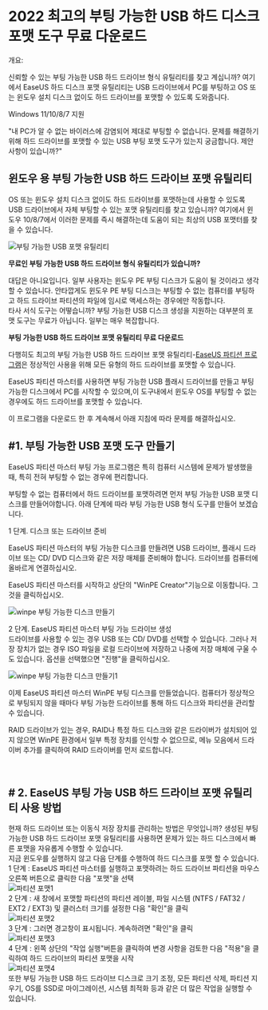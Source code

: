 # 2022 최고의 부팅 가능한 USB 하드 디스크 포맷 도구 무료 다운로드


개요:

신뢰할 수 있는 부팅 가능한 USB 하드 드라이브 형식 유틸리티를 찾고 계십니까? 여기에서 EaseUS 하드 디스크 포맷 유틸리티는 USB 드라이브에서 PC를 부팅하고 OS 또는 윈도우 설치 디스크 없이도 하드 드라이브를 포맷할 수 있도록 도와줍니다.


Windows 11/10/8/7 지원

"내 PC가 알 수 없는 바이러스에 감염되어 제대로 부팅할 수 없습니다. 문제를 해결하기 위해 하드 드라이브를 포맷할 수 있는 USB 부팅 포맷 도구가 있는지 궁금합니다. 제안 사항이 있습니까?"

## 윈도우 용 부팅 가능한 USB 하드 드라이브 포맷 유틸리티

OS 또는 윈도우 설치 디스크 없이도 하드 드라이브를 포맷하는데 사용할 수 있도록 USB 드라이브에서 자체 부팅할 수 있는 포맷 유틸리티를 찾고 있습니까? 여기에서 윈도우 10/8/7에서 이러한 문제를 즉시 해결하는데 도움이 되는 최상의 USB 포맷터를 찾을 수 있습니다.

![부팅 가능한 USB 포맷 유틸리티](https://www.easeus.co.kr/images/partition-manager/bootable-usb-format-utility.jpg)

**무료인 부팅 가능한 USB 하드 드라이브 형식 유틸리티가 있습니까?**

대답은 아니요입니다. 일부 사용자는 윈도우 PE 부팅 디스크가 도움이 될 것이라고 생각할 수 있습니다. 안타깝게도 윈도우 PE 부팅 디스크는 부팅할 수 없는 컴퓨터를 부팅하고 하드 드라이브 파티션의 파일에 임시로 액세스하는 경우에만 작동합니다.  
타사 서식 도구는 어떻습니까? 부팅 가능한 USB 디스크 생성을 지원하는 대부분의 포맷 도구는 무료가 아닙니다. 일부는 매우 복잡합니다.

**부팅 가능한 USB 하드 드라이브 포맷 유틸리티 무료 다운로드**

다행히도 최고의 부팅 가능한 USB 하드 드라이브 포맷 유틸리티-[EaseUS 파티션 프로그램](https://www.easeus.co.kr/partition-manager/partition-master-free.html)은 정상적인 사용을 위해 모든 유형의 하드 드라이브를 포맷할 수 있습니다.



EaseUS 파티션 마스터를 사용하면 부팅 가능한 USB 플래시 드라이브를 만들고 부팅 가능한 디스크에서 PC를 시작할 수 있으며,이 도구내에서 윈도우 OS를 부팅할 수 없는 경우에도 하드 드라이브를 포맷할 수 있습니다.

이 프로그램을 다운로드 한 후 계속해서 아래 지침에 따라 문제를 해결하십시오.

## #1. 부팅 가능한 USB 포맷 도구 만들기

EaseUS 파티션 마스터 부팅 가능 프로그램은 특히 컴퓨터 시스템에 문제가 발생했을 때, 특히 전혀 부팅할 수 없는 경우에 편리합니다.

부팅할 수 없는 컴퓨터에서 하드 드라이브를 포맷하려면 먼저 부팅 가능한 USB 포맷 디스크를 만들어야합니다. 아래 단계에 따라 부팅 가능한 USB 형식 도구를 만들어 보겠습니다.

1 단계. 디스크 또는 드라이브 준비

EaseUS 파티션 마스터의 부팅 가능한 디스크를 만들려면 USB 드라이브, 플래시 드라이브 또는 CD/ DVD 디스크와 같은 저장 매체를 준비해야 합니다. 드라이브를 컴퓨터에 올바르게 연결하십시오.

EaseUS 파티션 마스터를 시작하고 상단의 "WinPE Creator"기능으로 이동합니다. 그것을 클릭하십시오.

![winpe 부팅 가능한 디스크 만들기](https://www.easeus.co.kr/images/partition-manager/create-winpe-bootable-disk.png)

2 단계. EaseUS 파티션 마스터 부팅 가능 드라이브 생성  
드라이브를 사용할 수 있는 경우 USB 또는 CD/ DVD를 선택할 수 있습니다. 그러나 저장 장치가 없는 경우 ISO 파일을 로컬 드라이브에 저장하고 나중에 저장 매체에 구울 수도 있습니다. 옵션을 선택했으면 "진행"을 클릭하십시오.

![winpe 부팅 가능한 디스크 만들기1](https://www.easeus.co.kr/images/partition-manager/create-winpe-bootable-disk-1.png)

이제 EaseUS 파티션 마스터 WinPE 부팅 디스크를 만들었습니다. 컴퓨터가 정상적으로 부팅되지 않을 때마다 부팅 가능한 드라이브를 통해 하드 디스크와 파티션을 관리할 수 ​​있습니다.

RAID 드라이브가 있는 경우, RAID나 특정 하드 디스크와 같은 드라이버가 설치되어 있지 않으면 WinPE 환경에서 일부 특정 장치를 인식할 수 없으므로, 메뉴 모음에서 드라이버 추가를 클릭하여 RAID 드라이버를 먼저 로드합니다.

 

## # 2. EaseUS 부팅 가능 USB 하드 드라이브 포맷 유틸리티 사용 방법

현재 하드 드라이브 또는 이동식 저장 장치를 관리하는 방법은 무엇입니까? 생성된 부팅 가능한 USB 하드 드라이브 포맷 유틸리티를 사용하면 문제가 있는 하드 디스크에서 빠른 포맷을 자유롭게 수행할 수 있습니다.  
지금 윈도우를 실행하지 않고 다음 단계를 수행하여 하드 디스크를 포맷 할 수 있습니다.  
1 단계 : EaseUS 파티션 마스터를 실행하고 포맷하려는 하드 드라이브 파티션을 마우스 오른쪽 버튼으로 클릭한 다음 "포맷"을 선택  
![파티션 포맷1](https://www.easeus.co.kr/images/partition-manager/format-partition-1.png)  
2 단계 : 새 창에서 포맷할 파티션의 파티션 레이블, 파일 시스템 (NTFS / FAT32 / EXT2 / EXT3) 및 클러스터 크기를 설정한 다음 "확인"을 클릭  
![파티션 포맷2](https://www.easeus.co.kr/images/partition-manager/format-partition-2.png)  
3 단계 : 그러면 경고창이 표시됩니다. 계속하려면 "확인"을 클릭  
![파티션 포맷3](https://www.easeus.co.kr/images/partition-manager/format-partition-3.png)  
4 단계 : 왼쪽 상단의 "작업 실행"버튼을 클릭하여 변경 사항을 검토한 다음 "적용"을 클릭하여 하드 드라이브의 파티션 포맷을 시작  
![파티션 포맷4](https://www.easeus.co.kr/images/partition-manager/format-partition-4.png)  
또한 부팅 가능한 USB 하드 드라이브 디스크로 크기 조정, 모든 파티션 삭제, 파티션 지우기, OS를 SSD로 마이그레이션, 시스템 최적화 등과 같은 더 많은 작업을 실행할 수 있습니다.
